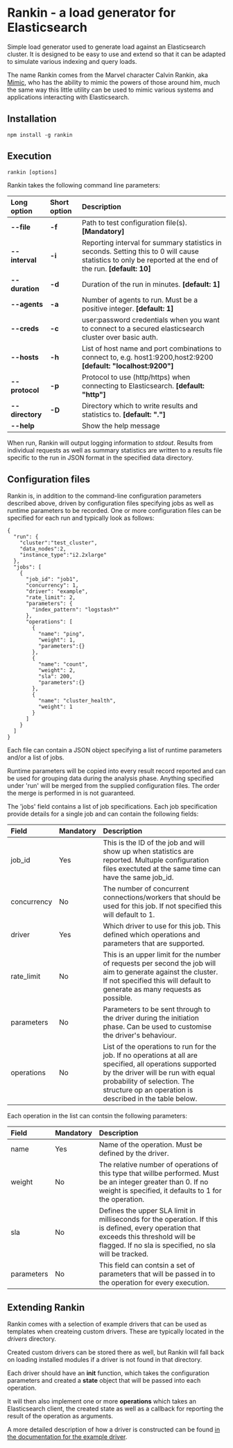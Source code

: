 # Rankin - a load generator for Elasticsearch
Simple load generator used to generate load against an Elasticsearch cluster. It is designed to be easy to use and extend so that it can be adapted to simulate various indexing and query loads. 

The name Rankin comes from the Marvel character Calvin Rankin, aka [Mimic](http://marvel.com/universe/Mimic_\(Calvin_Rankin\)), who has the ability to mimic the powers of those around him, much the same way this little utility can be used to mimic various systems and applications interacting with Elasticsearch.

## Installation

```
npm install -g rankin
```

## Execution

```
rankin [options]
```

Rankin takes the following command line parameters:

Long option | Short option | Description
:------------ | :------------- | :------------
**--file** | **-f**  | Path to test configuration file(s). **[Mandatory]**
**--interval** | **-i**  | Reporting interval for summary statistics in seconds. Setting this to 0 will cause statistics to only be reported at the end of the run. **[default: 10]**
**--duration** | **-d**  | Duration of the run in minutes. **[default: 1]**
**--agents** | **-a**  | Number of agents to run. Must be a positive integer. **[default: 1]**
**--creds** | **-c**  | user:password credentials when you want to connect to a secured elasticsearch cluster over basic auth.
**--hosts** | **-h**  | List of host name and port combinations to connect to, e.g. host1:9200,host2:9200 **[default: "localhost:9200"]**
**--protocol** | **-p**  | Protocol to use (http/https) when connecting to Elasticsearch. **[default: "http"]**
**--directory** | **-D**  | Directory which to write results and statistics to. **[default: "."]**
**--help** || Show the help message

When run, Rankin will output logging information to *stdout*. Results from individual requests as well as summary statistics are written to a results file specific to the run in JSON format in the specified data directory.

## Configuration files
Rankin is, in addition to the command-line configuration parameters described above, driven by configuration files specifying jobs as well as runtime parameters to be recorded. One or more configuration files can be specified for each run and typically look as follows:

```
{
  "run": {
    "cluster":"test_cluster",
    "data_nodes":2,
    "instance_type":"i2.2xlarge"
  },
  "jobs": [
    {
      "job_id": "job1",
      "concurrency": 1,
      "driver": "example",
      "rate_limit": 2,
      "parameters": {
        "index_pattern": "logstash*"
      },
      "operations": [
        {
          "name": "ping",
          "weight": 1,
          "parameters":{}
        },
        {
          "name": "count",
          "weight": 2,
          "sla": 200,
          "parameters":{}
        },
        {
          "name": "cluster_health",
          "weight": 1
        }
      ]
    }
  ]
}
```

Each file can contain a JSON object specifying a list of runtime parameters and/or a list of jobs. 

Runtime parameters will be copied into every result record reported and can be used for grouping data during the analysis phase. Anything specified under 'run' will be merged from the supplied configuration files. The order the merge is performed in is not guaranteed.

The 'jobs' field contains a list of job specifications. Each job specification provide details for a single job and can contain the following fields:

Field | Mandatory | Description
:------------ | :------------- | :------------
job_id | Yes | This is the ID of the job and will show up when statistics are reported. Multuple configuration files exectuted at the same time can have the same job_id.
concurrency | No | The number of concurrent connections/workers that should be used for this job. If not specified this will default to 1.
driver | Yes | Which driver to use for this job. This defined which operations and parameters that are supported.
rate_limit | No | This is an upper limit for the number of requests per second the job will aim to generate against the cluster. If not specified this will default to generate as many requests as possible.
parameters | No | Parameters to be sent through to the driver during the initiation phase. Can be used to customise the driver's behaviour.
operations | No | List of the operations to run for the job. If no operations at all are specified, all operations supported by the driver will be run with equal probability of selection. The structure op an operation is described in the table below.

Each operation in the list can contsin the following parameters:

Field | Mandatory | Description
:------------ | :------------- | :------------
name | Yes | Name of the operation. Must be defined by the driver.
weight | No | The relative number of operations of this type that willbe performed. Must be an integer greater than 0. If no weight is specified, it defaults to 1 for the operation. 
sla | No | Defines the upper SLA limit in milliseconds for the operation. If this is defined, every operation that exceeds this threshold will be flagged. If no sla is specified, no sla will be tracked.
parameters | No | This field can contsin a set of parameters that will be passed in to the operation for every execution.

## Extending Rankin
Rankin comes with a selection of example drivers that can be used as templates when createing custom drivers. These are typically located in the *drivers* directory. 

Created custom drivers can be stored there as well, but Rankin will fall back on loading installed modules if a driver is not found in that directory.

Each driver should have an **init** function, which takes the configuration parameters and created a **state** object that will be passed into each operation.

It will then also implement one or more **operations** which takes an Elasticsearch client, the created state as well as a callback for reporting the result of the operation as arguments.

A more detailed description of how a driver is constructed can be found [in the documentation for the example driver](./drivers/example/README.md).



